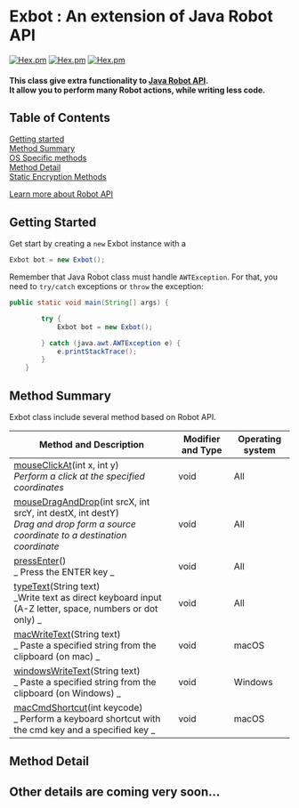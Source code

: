 # Exbot : An extension of Java Robot API <br>
[![Hex.pm](https://img.shields.io/badge/language-Java%208-red.svg)]()
[![Hex.pm](https://img.shields.io/badge/Include%20Robot%20actions%20for-macOS-lightgrey.svg)]()
[![Hex.pm](https://img.shields.io/badge/Include%20Robot%20actions%20for-Windows-blue.svg)]()


#### This class give extra functionality to [Java Robot API](https://docs.oracle.com/javase/7/docs/api/java/awt/Robot.html).<br>It allow you to perform many Robot actions, while writing less code.


## Table of Contents
[Getting started](#getting-started)<br>
[Method Summary](#method-summary)<br>
[OS Specific methods](#)<br>
[Method Detail](#method-detail)<br>
[Static Encryption Methods](#)

[Learn more about Robot API](https://docs.oracle.com/javase/7/docs/api/java/awt/Robot.html)

## Getting Started
Get start by creating a ` new ` Exbot instance with a

```java
Exbot bot = new Exbot();
```

Remember that Java Robot class must handle `AWTException`.
For that, you need to `try/catch` exceptions or `throw` the exception:
```java
public static void main(String[] args) {

        try {
            Exbot bot = new Exbot();

        } catch (java.awt.AWTException e) {
            e.printStackTrace();
        }
    }
```

## Method Summary
Exbot class include several method based on Robot API.

| Method and Description  | Modifier and Type | Operating system
| ------------- | ------------- | ---------------- |
| [mouseClickAt](#)(int x, int y)<br>_Perform a click at the specified coordinates_  | void | All |
| [mouseDragAndDrop](#)(int srcX, int srcY, int destX, int destY)<br>_Drag and drop form a source coordinate to a destination coordinate_ | void  | All |
| [pressEnter](#)()<br>_ Press the ENTER key _  | void | All |
| [typeText](#)(String text)<br>_Write text as direct keyboard input (A-Z letter, space, numbers or dot only) _  | void | All |
| [macWriteText](#)(String text)<br>_ Paste a specified string from the clipboard (on mac) _  | void | macOS |
| [windowsWriteText](#)(String text)<br>_ Paste a specified string from the clipboard (on Windows) _  | void | Windows |
| [macCmdShortcut](#)(int keycode)<br>_ Perform a keyboard shortcut with the cmd key and a specified key _  | void | macOS |


## Method Detail

## Other details are coming very soon...
